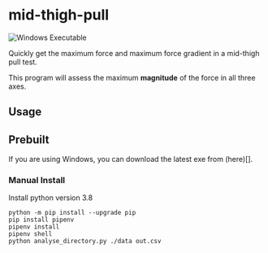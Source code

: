 # mid-thigh-pull
![Windows Executable](https://github.com/ljnicol/mid-thigh-pull/workflows/Windows%20Executable/badge.svg)

Quickly get the maximum force and maximum force gradient in a mid-thigh pull test.

This program will assess the maximum **magnitude** of the force in all three axes.

## Usage
## Prebuilt
If you are using Windows, you can download the latest exe from (here)[].


### Manual Install
Install python version 3.8
```
python -m pip install --upgrade pip
pip install pipenv
pipenv install
pipenv shell
python analyse_directory.py ./data out.csv
```

